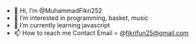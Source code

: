 - 👋 Hi, I’m @MuhammadFikri252
- 👀 I’m interested in programming, basket, music
- 🌱 I’m currently learning javascript
- 📫 How to reach me Contact Email = @fikrifun25@gmail.com

<!---
MuhammadFikri252/MuhammadFikri252 is a ✨ special ✨ repository because its `README.md` (this file) appears on your GitHub profile.
You can click the Preview link to take a look at your changes.
--->
